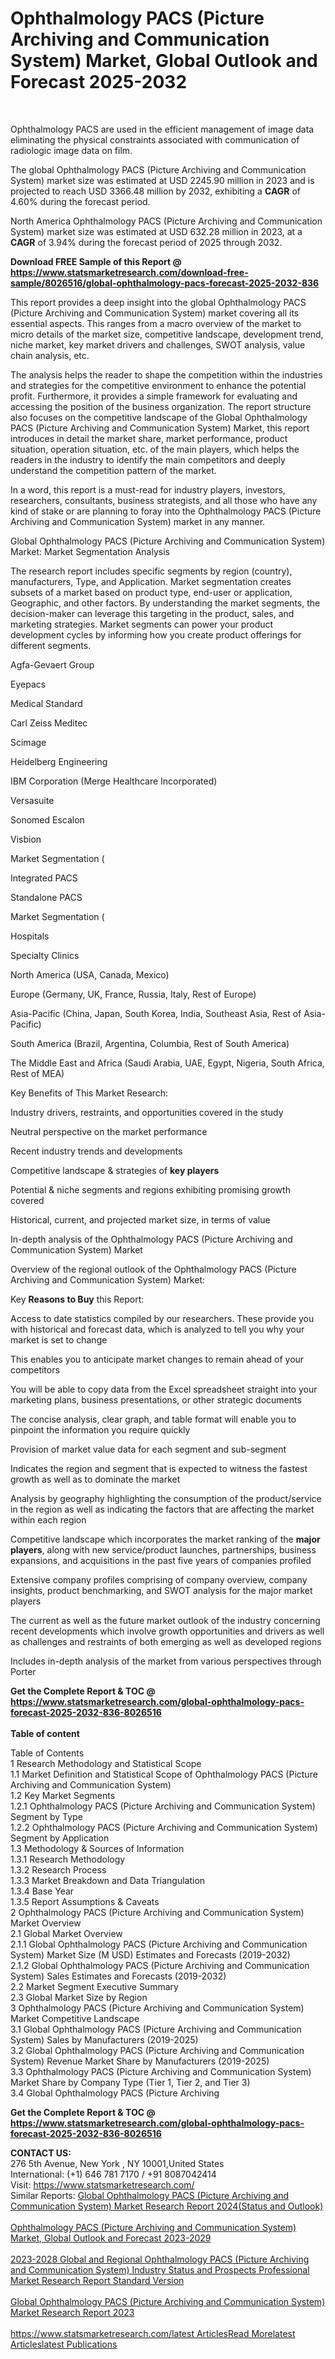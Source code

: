 <h1>Ophthalmology PACS (Picture Archiving and Communication System) Market, Global Outlook and Forecast 2025-2032</h1><br/><p>Ophthalmology PACS are used in the efficient management of image data eliminating the physical constraints associated with communication of radiologic image data on film.</p><p>The global Ophthalmology PACS (Picture Archiving and Communication System) market size was estimated at USD 2245.90 million in 2023 and is projected to reach USD 3366.48 million by 2032, exhibiting a <strong>CAGR</strong> of 4.60% during the forecast period.</p><p>North America Ophthalmology PACS (Picture Archiving and Communication System) market size was estimated at USD 632.28 million in 2023, at a <strong>CAGR</strong> of 3.94% during the forecast period of 2025 through 2032.</p><p><strong>Download FREE Sample of this Report @ <a href="https://www.statsmarketresearch.com/download-free-sample/8026516/global-ophthalmology-pacs-forecast-2025-2032-836">https://www.statsmarketresearch.com/download-free-sample/8026516/global-ophthalmology-pacs-forecast-2025-2032-836</a></strong></p><p>This report provides a deep insight into the global Ophthalmology PACS (Picture Archiving and Communication System) market covering all its essential aspects. This ranges from a macro overview of the market to micro details of the market size, competitive landscape, development trend, niche market, key market drivers and challenges, SWOT analysis, value chain analysis, etc.</p><p>The analysis helps the reader to shape the competition within the industries and strategies for the competitive environment to enhance the potential profit. Furthermore, it provides a simple framework for evaluating and accessing the position of the business organization. The report structure also focuses on the competitive landscape of the Global Ophthalmology PACS (Picture Archiving and Communication System) Market, this report introduces in detail the market share, market performance, product situation, operation situation, etc. of the main players, which helps the readers in the industry to identify the main competitors and deeply understand the competition pattern of the market.</p><p>In a word, this report is a must-read for industry players, investors, researchers, consultants, business strategists, and all those who have any kind of stake or are planning to foray into the Ophthalmology PACS (Picture Archiving and Communication System) market in any manner.</p><p>Global Ophthalmology PACS (Picture Archiving and Communication System) Market: Market Segmentation Analysis</p><p>The research report includes specific segments by region (country), manufacturers, Type, and Application. Market segmentation creates subsets of a market based on product type, end-user or application, Geographic, and other factors. By understanding the market segments, the decision-maker can leverage this targeting in the product, sales, and marketing strategies. Market segments can power your product development cycles by informing how you create product offerings for different segments.</p><p>Agfa-Gevaert Group</p><p>Eyepacs</p><p>Medical Standard</p><p>Carl Zeiss Meditec</p><p>Scimage</p><p>Heidelberg Engineering</p><p>IBM Corporation (Merge Healthcare Incorporated)</p><p>Versasuite</p><p>Sonomed Escalon</p><p>Visbion</p><p>Market Segmentation (</p><p>Integrated PACS</p><p>Standalone PACS</p><p>Market Segmentation (</p><p>Hospitals</p><p>Specialty Clinics</p><p>North America (USA, Canada, Mexico)</p><p>Europe (Germany, UK, France, Russia, Italy, Rest of Europe)</p><p>Asia-Pacific (China, Japan, South Korea, India, Southeast Asia, Rest of Asia-Pacific)</p><p>South America (Brazil, Argentina, Columbia, Rest of South America)</p><p>The Middle East and Africa (Saudi Arabia, UAE, Egypt, Nigeria, South Africa, Rest of MEA)</p><p>Key Benefits of This Market Research:</p><p>Industry drivers, restraints, and opportunities covered in the study</p><p>Neutral perspective on the market performance</p><p>Recent industry trends and developments</p><p>Competitive landscape & strategies of <strong>key players</strong></p><p>Potential & niche segments and regions exhibiting promising growth covered</p><p>Historical, current, and projected market size, in terms of value</p><p>In-depth analysis of the Ophthalmology PACS (Picture Archiving and Communication System) Market</p><p>Overview of the regional outlook of the Ophthalmology PACS (Picture Archiving and Communication System) Market:</p><p>Key <strong>Reasons to Buy</strong> this Report:</p><p>Access to date statistics compiled by our researchers. These provide you with historical and forecast data, which is analyzed to tell you why your market is set to change</p><p>This enables you to anticipate market changes to remain ahead of your competitors</p><p>You will be able to copy data from the Excel spreadsheet straight into your marketing plans, business presentations, or other strategic documents</p><p>The concise analysis, clear graph, and table format will enable you to pinpoint the information you require quickly</p><p>Provision of market value data for each segment and sub-segment</p><p>Indicates the region and segment that is expected to witness the fastest growth as well as to dominate the market</p><p>Analysis by geography highlighting the consumption of the product/service in the region as well as indicating the factors that are affecting the market within each region</p><p>Competitive landscape which incorporates the market ranking of the <strong>major players</strong>, along with new service/product launches, partnerships, business expansions, and acquisitions in the past five years of companies profiled</p><p>Extensive company profiles comprising of company overview, company insights, product benchmarking, and SWOT analysis for the major market players</p><p>The current as well as the future market outlook of the industry concerning recent developments which involve growth opportunities and drivers as well as challenges and restraints of both emerging as well as developed regions</p><p>Includes in-depth analysis of the market from various perspectives through Porter</p><div><b>Get the Complete Report & TOC @ <a href="https://www.statsmarketresearch.com/global-ophthalmology-pacs-forecast-2025-2032-836-8026516">https://www.statsmarketresearch.com/global-ophthalmology-pacs-forecast-2025-2032-836-8026516</a></b></div><br><b>Table of content</b><p>Table of Contents<br />1 Research Methodology and Statistical Scope<br />1.1 Market Definition and Statistical Scope of Ophthalmology PACS (Picture Archiving and Communication System)<br />1.2 Key Market Segments<br />1.2.1 Ophthalmology PACS (Picture Archiving and Communication System) Segment by Type<br />1.2.2 Ophthalmology PACS (Picture Archiving and Communication System) Segment by Application<br />1.3 Methodology & Sources of Information<br />1.3.1 Research Methodology<br />1.3.2 Research Process<br />1.3.3 Market Breakdown and Data Triangulation<br />1.3.4 Base Year<br />1.3.5 Report Assumptions & Caveats<br />2 Ophthalmology PACS (Picture Archiving and Communication System) Market Overview<br />2.1 Global Market Overview<br />2.1.1 Global Ophthalmology PACS (Picture Archiving and Communication System) Market Size (M USD) Estimates and Forecasts (2019-2032)<br />2.1.2 Global Ophthalmology PACS (Picture Archiving and Communication System) Sales Estimates and Forecasts (2019-2032)<br />2.2 Market Segment Executive Summary<br />2.3 Global Market Size by Region<br />3 Ophthalmology PACS (Picture Archiving and Communication System) Market Competitive Landscape<br />3.1 Global Ophthalmology PACS (Picture Archiving and Communication System) Sales by Manufacturers (2019-2025)<br />3.2 Global Ophthalmology PACS (Picture Archiving and Communication System) Revenue Market Share by Manufacturers (2019-2025)<br />3.3 Ophthalmology PACS (Picture Archiving and Communication System) Market Share by Company Type (Tier 1, Tier 2, and Tier 3)<br />3.4 Global Ophthalmology PACS (Picture Archiving<br><div><b>Get the Complete Report & TOC @ <a href="https://www.statsmarketresearch.com/global-ophthalmology-pacs-forecast-2025-2032-836-8026516">https://www.statsmarketresearch.com/global-ophthalmology-pacs-forecast-2025-2032-836-8026516</a></b></div></p> <b>CONTACT US:</b><br>276 5th Avenue, New York , NY 10001,United States<br>International: (+1) 646 781 7170 / +91 8087042414<br>Visit: <a href="https://www.statsmarketresearch.com/">https://www.statsmarketresearch.com/</a><br>Similar Reports: <a href="https://www.statsmarketresearch.com/global-ophthalmology-pacs-forecast-2025-2032-836-8026516">Global Ophthalmology PACS (Picture Archiving and Communication System) Market Research Report 2024(Status and Outlook)</a><br/><br/><a href="https://www.statsmarketresearch.com/global-ophthalmology-pacs-forecast-2025-2032-836-8026516">Ophthalmology PACS (Picture Archiving and Communication System) Market, Global Outlook and Forecast 2023-2029</a><br/><br/><a href="https://www.statsmarketresearch.com/global-ophthalmology-pacs-forecast-2025-2032-836-8026516">2023-2028 Global and Regional Ophthalmology PACS (Picture Archiving and Communication System) Industry Status and Prospects Professional Market Research Report Standard Version</a><br/><br/><a href="https://www.statsmarketresearch.com/global-ophthalmology-pacs-forecast-2025-2032-836-8026516">Global Ophthalmology PACS (Picture Archiving and Communication System) Market Research Report 2023</a><br/><br/><a href="https://gyeongbokgung.com">https://www.statsmarketresearch.com/</a><a href="https://hallyeomaritime.com">latest Articles</a><a href="https://jingwansa.com">Read More</a><a href=https://nguoiviet.jp/">latest Articles</a><a href="https://www.intelmarketresearch.com/">latest Publications</a>